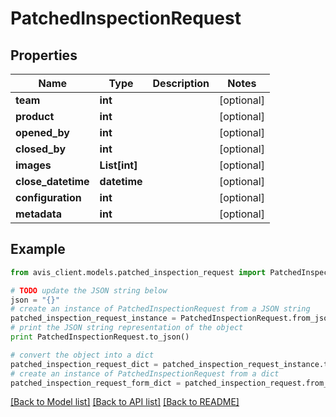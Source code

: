 # PatchedInspectionRequest


## Properties

Name | Type | Description | Notes
------------ | ------------- | ------------- | -------------
**team** | **int** |  | [optional] 
**product** | **int** |  | [optional] 
**opened_by** | **int** |  | [optional] 
**closed_by** | **int** |  | [optional] 
**images** | **List[int]** |  | [optional] 
**close_datetime** | **datetime** |  | [optional] 
**configuration** | **int** |  | [optional] 
**metadata** | **int** |  | [optional] 

## Example

```python
from avis_client.models.patched_inspection_request import PatchedInspectionRequest

# TODO update the JSON string below
json = "{}"
# create an instance of PatchedInspectionRequest from a JSON string
patched_inspection_request_instance = PatchedInspectionRequest.from_json(json)
# print the JSON string representation of the object
print PatchedInspectionRequest.to_json()

# convert the object into a dict
patched_inspection_request_dict = patched_inspection_request_instance.to_dict()
# create an instance of PatchedInspectionRequest from a dict
patched_inspection_request_form_dict = patched_inspection_request.from_dict(patched_inspection_request_dict)
```
[[Back to Model list]](../README.md#documentation-for-models) [[Back to API list]](../README.md#documentation-for-api-endpoints) [[Back to README]](../README.md)


